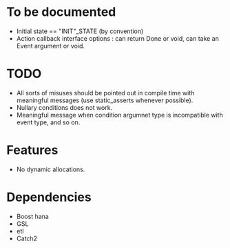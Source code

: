 # To be documented
* Initial state == "INIT"_STATE (by convention)
* Action callback interface options : can return Done or void, can take an Event argument or void.



# TODO
* All sorts of misuses should be pointed out in compile time with meaningful messages (use static_asserts 
  whenever possible).
* Nullary conditions does not work.
* Meaningful message when condition argumnet type is incompatible with event type, and so on.

# Features
* No dynamic allocations.


# Dependencies
* Boost hana
* GSL
* etl
* Catch2